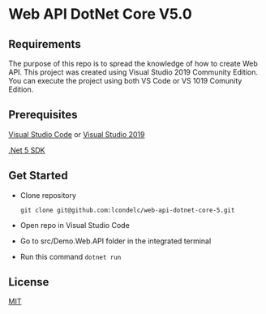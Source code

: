 # Web API DotNet Core V5.0

## Requirements

The purpose of this repo is to spread the knowledge of how to create Web API. This project was created using Visual Studio 2019 Community Edition. You can execute the project using both VS Code or VS 1019 Comunity Edition.

## Prerequisites

[Visual Studio Code](https://choosealicense.com/licenses/mit/) or [Visual Studio 2019](https://visualstudio.microsoft.com/thank-you-downloading-visual-studio/?sku=Community&rel=16) 

[.Net 5 SDK](https://dotnet.microsoft.com/download/dotnet/5.0)

## Get Started
* Clone repository

  ```git clone git@github.com:lcondelc/web-api-dotnet-core-5.git```
  
* Open repo in Visual Studio Code
* Go to src/Demo.Web.API folder in the integrated terminal
* Run this command ```dotnet run```

## License
[MIT](https://choosealicense.com/licenses/mit/)
